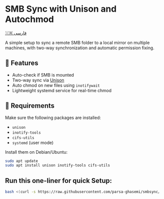# SMB Sync with Unison and Autochmod

[🇮🇷 فارسی](README.fa.md)

A simple setup to sync a remote SMB folder to a local mirror on multiple machines, with two-way synchronization and automatic permission fixing.

## 🔧 Features

- Auto-check if SMB is mounted
- Two-way sync via [Unison](https://www.cis.upenn.edu/~bcpierce/unison/)
- Auto chmod on new files using `inotifywait`
- Lightweight systemd service for real-time chmod

## 🧩 Requirements

Make sure the following packages are installed:

- `unison`
- `inotify-tools`
- `cifs-utils`
- `systemd` (user mode)

Install them on Debian/Ubuntu:

```bash
sudo apt update
sudo apt install unison inotify-tools cifs-utils
```

## Run this one-liner for quick Setup:
```bash
bash <(curl -s https://raw.githubusercontent.com/parsa-ghasemi/smbsync/main/start.sh)
```
